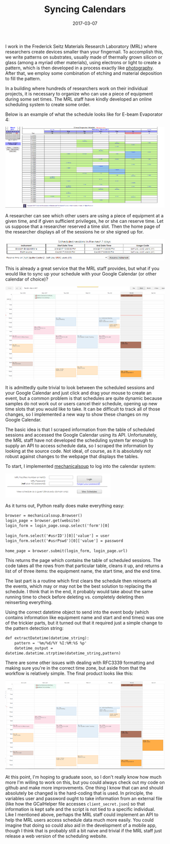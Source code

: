 ﻿---
layout: post
title: "Syncing Calendars"
date: 2017-03-07
---
I work in the Frederick Seitz Materials Research Laboratory (MRL) where researchers create devices smaller than your fingernail. To accomplish this, we write patterns on substrates, usually made of thermally grown silicon or glass (among a myriad other materials), using electrons or light to create a pattern, which is then developed in a process exactly like [photography](https://en.wikipedia.org/wiki/Photography). After that, we employ some combination of etching and material deposition to fill the pattern.

In a building where hundreds of researchers work on their individual projects, it is necessary to organize who can use a piece of equipment during some set times. The MRL staff have kindly developed an online scheduling system to create some order.

Below is an example of what the schedule looks like for E-beam Evaporator 4:

![E-beam 4 Schedule](/assets/images/2017-03-05-mrl-schedule.png)

A researcher can see which other users are using a piece of equipment at a given time, and if given sufficient privileges, he or she can reserve time. Let us suppose that a researcher reserved a time slot. Then the home page of the researcher displays all of the sessions he or she signed up for.

![Scheduled sessions](/assets/images/2017-03-05-scheduled-sessions.png)

This is already a great service that the MRL staff provides, but what if you would like to sync up your schedule with your Google Calendar (or other calendar of choice)? 

![Initial Google Calendar](/assets/images/2017-03-05-initial-cal.png)

It is admittedly quite trivial to look between the scheduled sessions and your Google Calendar and just click and drag your mouse to create an event, but a common problem is that schedules are quite dynamic because samples do not work out or users cancel their schedule, opening up new time slots that you would like to take. It can be difficult to track all of those changes, so I implemented a new way to show these changes on my Google Calendar.

The basic idea is that I scraped information from the table of scheduled sessions and accessed the Google Calendar using its API. Unfortunately, the MRL staff have not developed the scheduling system far enough to supply an API to access schedule data, so I scraped the information by looking at the source code. Not ideal, of course, as it is absolutely not robust against changes to the webpage that displays the tables.

To start, I implemented [mechanicalsoup](https://github.com/hickford/MechanicalSoup) to log into the calendar system:

![Log In screen](/assets/images/2017-03-05-mrl-login.png)

As it turns out, Python really does make everything easy:

```
browser = mechanicalsoup.Browser()
login_page = browser.get(website)
login_form = login_page.soup.select('form')[0]

login_form.select('#usrID')[0]['value'] = user
login_form.select('#usrPswd')[0]['value'] = password

home_page = browser.submit(login_form, login_page.url)
```

This returns the page which contains the table of scheduled sessions. The code takes all the rows from that particular table, cleans it up, and returns a list of of three items: the equipment name, the start time, and the end time.

The last part is a routine which first clears the schedule then reinserts all the events, which may or may not be the best solution to replacing the schedule. I think that in the end, it probably would take about the same running time to check before deleting vs. completely deleting then reinserting everything.

Using the correct datetime object to send into the event body (which contains information like equipment name and start and end times) was one of the trickier parts, but it turned out that it required just a simple change to the pattern detection string:

```
def extractDatetime(datetime_string):
	pattern = '%m/%d/%Y %I:%M:%S %p'
	datetime_output = datetime.datetime.strptime(datetime_string,pattern)
```

There are some other issues with dealing with RFC3339 formatting and making sure you're in the correct time zone, but aside from that the workflow is relatively simple. The final product looks like this:

![Final Google Calendar](/assets/images/2017-03-05-final-cal.png)

At this point, I'm hoping to graduate soon, so I don't really know how much more I'm willing to work on this, but you could always check out my code on github and make more improvements. One thing I know that can and should absolutely be changed is the hard-coding that is used. In principle, the variables user and password ought to take information from an external file (like how the GCalHelper file accesses `client_secret.json`) so that information is kept safe and the script is not tied to a specific individual. Like I mentioned above, perhaps the MRL staff could implement an API to help the MRL users access schedule data much more easily. You could imagine that doing so could also aid in the development of a mobile app, though I think that is probably still a bit naive and trivial if the MRL staff just release a web version of the scheduling website.